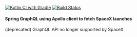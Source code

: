 [![Kotlin CI with Gradle](https://github.com/bulanovdm/SpringSpaceXGraphQL/actions/workflows/gradle.yml/badge.svg?branch=main)](https://github.com/bulanovdm/SpringSpaceXGraphQL/actions/workflows/gradle.yml)
[![Build Status](https://app.travis-ci.com/bulanovdm/SpringSpaceXGraphQL.svg?branch=main)](https://app.travis-ci.com/bulanovdm/SpringSpaceXGraphQL)

#### Spring GraphQL using Apollo client to fetch SpaceX launches

(deprecated) GraphQL API no longer supported by SpaceX
